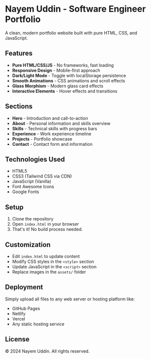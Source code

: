 # Nayem Uddin - Software Engineer Portfolio

A clean, modern portfolio website built with pure HTML, CSS, and JavaScript.

## Features

- **Pure HTML/CSS/JS** - No frameworks, fast loading
- **Responsive Design** - Mobile-first approach
- **Dark/Light Mode** - Toggle with localStorage persistence
- **Smooth Animations** - CSS animations and scroll effects
- **Glass Morphism** - Modern glass card effects
- **Interactive Elements** - Hover effects and transitions

## Sections

- **Hero** - Introduction and call-to-action
- **About** - Personal information and skills overview
- **Skills** - Technical skills with progress bars
- **Experience** - Work experience timeline
- **Projects** - Portfolio showcase
- **Contact** - Contact form and information

## Technologies Used

- HTML5
- CSS3 (Tailwind CSS via CDN)
- JavaScript (Vanilla)
- Font Awesome Icons
- Google Fonts

## Setup

1. Clone the repository
2. Open `index.html` in your browser
3. That's it! No build process needed.

## Customization

- Edit `index.html` to update content
- Modify CSS styles in the `<style>` section
- Update JavaScript in the `<script>` section
- Replace images in the `assets/` folder

## Deployment

Simply upload all files to any web server or hosting platform like:
- GitHub Pages
- Netlify
- Vercel
- Any static hosting service

## License

© 2024 Nayem Uddin. All rights reserved.
